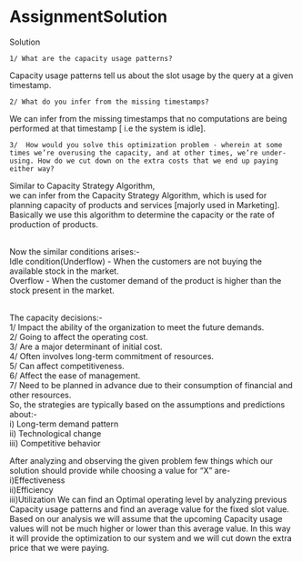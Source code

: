 # AssignmentSolution


Solution 

    1/ What are the capacity usage patterns?
   Capacity usage patterns tell us about the slot usage by the query at a given timestamp.

    2/ What do you infer from the missing timestamps?
 We can infer from the missing timestamps that no computations are being performed at that timestamp [ i.e the system is idle].

    3/  How would you solve this optimization problem - wherein at some times we’re overusing the capacity, and at other times, we’re under-using. How do we cut down on the extra costs that we end up paying either way? 

Similar to Capacity Strategy Algorithm,<br />
we can  infer from the Capacity Strategy Algorithm, which is used for planning capacity of products and services [majorly used in  Marketing].
Basically we use this algorithm to determine the capacity or the rate of production of products.

<br />Now the similar conditions arises:-
  <br /> Idle condition(Underflow) - When the customers are not buying the available stock in the market.
  <br /> Overflow - When the customer demand of the product is higher than the stock present in the market.

<br />The capacity decisions:-
    <br />1/ Impact the ability of the organization to meet the future demands.
    <br />2/ Going to affect the operating cost.
    <br />3/ Are a major determinant of initial cost.
    <br />4/ Often involves long-term commitment of resources.
    <br />5/ Can affect competitiveness.
    <br />6/ Affect the ease of management.
    <br />7/ Need to be planned in advance due to their consumption of financial and other resources.
    <br />So, the strategies are typically based on the assumptions and predictions about:-
<br />i) Long-term demand pattern
<br />ii) Technological change
<br />iii) Competitive behavior

After analyzing and observing the given problem few things which our solution should provide while choosing a value for “X” are-
<br />i)Effectiveness
<br />ii)Efficiency
<br />iii)Utilization
We can find an Optimal operating level by analyzing previous Capacity usage patterns and find an average value for the fixed slot value.
Based on our analysis we will assume that the upcoming Capacity usage values will not be much higher or lower than this average value. In this way it will provide the optimization to our system and we will cut down the extra price that we were paying.



